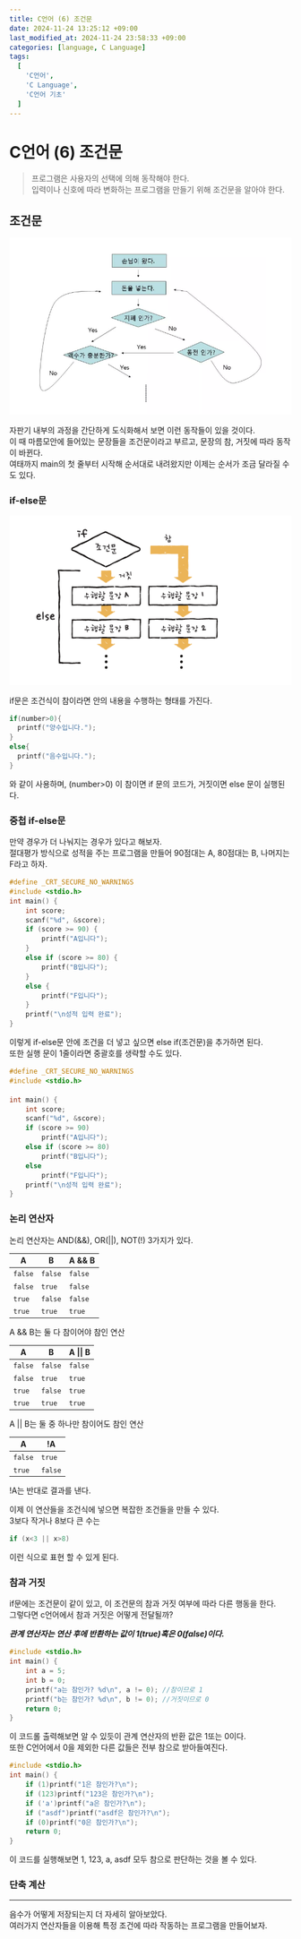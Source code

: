 ```yaml
---
title: C언어 (6) 조건문
date: 2024-11-24 13:25:12 +09:00
last_modified_at: 2024-11-24 23:58:33 +09:00
categories: [language, C Language]
tags:
  [
    'C언어',
    'C Language',
    'C언어 기초'
  ]
---
```

# **C언어 (6) 조건문**
> 프로그램은 사용자의 선택에 의해 동작해야 한다.<br>
> 입력이나 신호에 따라 변화하는 프로그램을 만들기 위해 조건문을 알아야 한다.

## 조건문
![image](/assets/img/C_lang/6_1.PNG)

자판기 내부의 과정을 간단하게 도식화해서 보면 이런 동작들이 있을 것이다.<br>
이 때 마름모안에 들어있는 문장들을 조건문이라고 부르고, 문장의 참, 거짓에 따라 동작이 바뀐다.<br>
여태까지 main의 첫 줄부터 시작해 순서대로 내려왔지만 이제는 순서가 조금 달라질 수도 있다.<br>

### if-else문
![image](/assets/img/C_lang/6_2.PNG)

if문은 조건식이 참이라면 안의 내용을 수행하는 형태를 가진다.<br>

```c
if(number>0){
  printf("양수입니다.");
}
else{
  printf("음수입니다.");
}
```
와 같이 사용하며, (number>0) 이 참이면 if 문의 코드가, 거짓이면 else 문이 실행된다.<br>

### 중첩 if-else문
만약 경우가 더 나눠지는 경우가 있다고 해보자. <br>
절대평가 방식으로 성적을 주는 프로그램을 만들어 90점대는 A, 80점대는 B, 나머지는 F라고 하자.<br>
```c
#define _CRT_SECURE_NO_WARNINGS
#include <stdio.h>
int main() {
    int score;
    scanf("%d", &score);
    if (score >= 90) {
        printf("A입니다");
    }
    else if (score >= 80) {
        printf("B입니다");
    }
    else {
        printf("F입니다");
    }
    printf("\n성적 입력 완료");
}
```
이렇게 if-else문 안에 조건을 더 넣고 싶으면 else if(조건문)을 추가하면 된다.<br>
또한 실행 문이 1줄이라면 중괄호를 생략할 수도 있다.
```c
#define _CRT_SECURE_NO_WARNINGS
#include <stdio.h>

int main() {
    int score;
    scanf("%d", &score);
    if (score >= 90)
        printf("A입니다");
    else if (score >= 80)
        printf("B입니다");
    else
        printf("F입니다");
    printf("\n성적 입력 완료");
}
```
### 논리 연산자
논리 연산자는 AND(&&), OR(||), NOT(!) 3가지가 있다.<br>

| A     | B     | A && B |
|-------|-------|--------|
| `false` | `false` | `false` |
| `false` | `true`  | `false` |
| `true`  | `false` | `false` |
| `true`  | `true`  | `true`  |

A && B는 둘 다 참이어야 참인 연산

| A     | B     | A \|\| B |
|-------|-------|--------|
| `false` | `false` | `false` |
| `false` | `true`  | `true`  |
| `true`  | `false` | `true`  |
| `true`  | `true`  | `true`  |

A \|\| B는 둘 중 하나만 참이어도 참인 연산

| A     | !A    |
|-------|-------|
| `false` | `true`  |
| `true`  | `false` |

!A는 반대로 결과를 낸다.

이제 이 연산들을 조건식에 넣으면 복잡한 조건들을 만들 수 있다.<br>
3보다 작거나 8보다 큰 수는
```c
if (x<3 || x>8)
```
이런 식으로 표현 할 수 있게 된다.

### 참과 거짓
if문에는 조건문이 같이 있고, 이 조건문의 참과 거짓 여부에 따라 다른 행동을 한다.<br>
그렇다면 c언어에서 참과 거짓은 어떻게 전달될까?<br>

***관계 연산자는 연산 후에 반환하는 값이 1(true)혹은 0(false)이다.***
```c
#include <stdio.h>
int main() {
    int a = 5;
    int b = 0;
    printf("a는 참인가? %d\n", a != 0); //참이므로 1
    printf("b는 참인가? %d\n", b != 0); //거짓이므로 0
    return 0;
}
```
이 코드롤 출력해보면 알 수 있듯이 관계 연산자의 반환 값은 1또는 0이다.<br>
또한 C언어에서 0을 제외한 다른 값들은 전부 참으로 받아들여진다.<br>

```c
#include <stdio.h>
int main() {
    if (1)printf("1은 참인가?\n");
    if (123)printf("123은 참인가?\n");
    if ('a')printf("a은 참인가?\n");
    if ("asdf")printf("asdf은 참인가?\n");
    if (0)printf("0은 참인가?\n");
    return 0;
}
```
이 코드를 실행해보면 1, 123, a, asdf 모두 참으로 판단하는 것을 볼 수 있다.<br>

### 단축 계산

---
음수가 어떻게 저장되는지 더 자세히 알아보았다.<br>
여러가지 연산자들을 이용해 특정 조건에 따라 작동하는 프로그램을 만들어보자.<br>